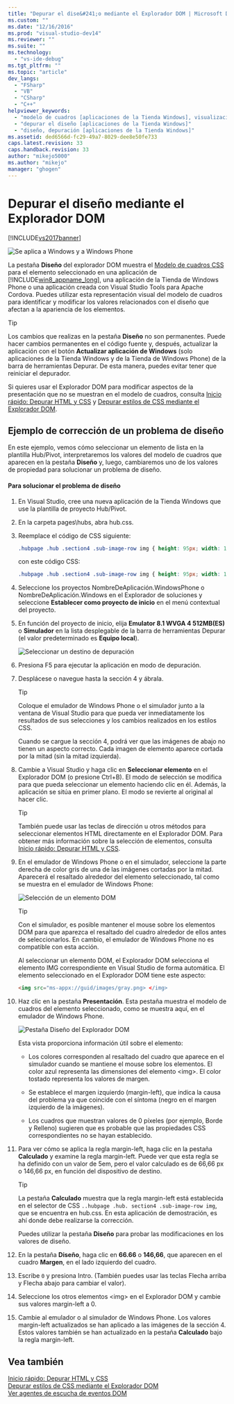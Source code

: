 ```yaml
---
title: "Depurar el dise&#241;o mediante el Explorador DOM | Microsoft Docs"
ms.custom: ""
ms.date: "12/16/2016"
ms.prod: "visual-studio-dev14"
ms.reviewer: ""
ms.suite: ""
ms.technology: 
  - "vs-ide-debug"
ms.tgt_pltfrm: ""
ms.topic: "article"
dev_langs: 
  - "FSharp"
  - "VB"
  - "CSharp"
  - "C++"
helpviewer_keywords: 
  - "modelo de cuadros [aplicaciones de la Tienda Windows], visualización"
  - "depurar el diseño [aplicaciones de la Tienda Windows]"
  - "diseño, depuración [aplicaciones de la Tienda Windows]"
ms.assetid: ded6566d-fc29-49a7-8029-dee8e50fe733
caps.latest.revision: 33
caps.handback.revision: 33
author: "mikejo5000"
ms.author: "mikejo"
manager: "ghogen"
---
```

# Depurar el dise&#241;o mediante el Explorador DOM
[!INCLUDE[vs2017banner](../code-quality/includes/vs2017banner.md)]

![Se aplica a Windows y a Windows Phone](../debugger/media/windows_and_phone_content.png "windows\_and\_phone\_content")  
  
 La pestaña **Diseño** del explorador DOM muestra el [Modelo de cuadros CSS](http://go.microsoft.com/fwlink/?LinkID=238778) para el elemento seleccionado en una aplicación de [!INCLUDE[win8_appname_long](../debugger/includes/win8_appname_long_md.md)], una aplicación de la Tienda de Windows Phone o una aplicación creada con Visual Studio Tools para Apache Cordova. Puedes utilizar esta representación visual del modelo de cuadros para identificar y modificar los valores relacionados con el diseño que afectan a la apariencia de los elementos.  
  
> [!TIP]
>  Los cambios que realizas en la pestaña **Diseño** no son permanentes. Puede hacer cambios permanentes en el código fuente y, después, actualizar la aplicación con el botón **Actualizar aplicación de Windows** \(solo aplicaciones de la Tienda Windows y de la Tienda de Windows Phone\) de la barra de herramientas Depurar. De esta manera, puedes evitar tener que reiniciar el depurador.  
  
 Si quieres usar el Explorador DOM para modificar aspectos de la presentación que no se muestran en el modelo de cuadros, consulta [Inicio rápido: Depurar HTML y CSS](../debugger/quickstart-debug-html-and-css.md) y [Depurar estilos de CSS mediante el Explorador DOM](../debugger/debug-css-styles-using-dom-explorer.md).  
  
## Ejemplo de corrección de un problema de diseño  
 En este ejemplo, vemos cómo seleccionar un elemento de lista en la plantilla Hub\/Pivot, interpretaremos los valores del modelo de cuadros que aparecen en la pestaña **Diseño** y, luego, cambiaremos uno de los valores de propiedad para solucionar un problema de diseño.  
  
#### Para solucionar el problema de diseño  
  
1.  En Visual Studio, cree una nueva aplicación de la Tienda Windows que use la plantilla de proyecto Hub\/Pivot.  
  
2.  En la carpeta pages\\hubs, abra hub.css.  
  
3.  Reemplace el código de CSS siguiente:  
  
    ```css  
    .hubpage .hub .section4 .sub-image-row img { height: 95px; width: 130px; }  
    ```  
  
     con este código CSS:  
  
    ```css  
    .hubpage .hub .section4 .sub-image-row img { height: 95px; width: 130px; margin-left: 5em; }  
    ```  
  
4.  Seleccione los proyectos NombreDeAplicación.WindowsPhone o NombreDeAplicación.Windows en el Explorador de soluciones y seleccione **Establecer como proyecto de inicio** en el menú contextual del proyecto.  
  
5.  En función del proyecto de inicio, elija **Emulator 8.1 WVGA 4 512MB\(ES\)** o **Simulador** en la lista desplegable de la barra de herramientas Depurar \(el valor predeterminado es **Equipo local**\).  
  
     ![Seleccionar un destino de depuración](../debugger/media/js_dom_debug_target_emu.png "JS\_DOM\_Debug\_Target\_Emu")  
  
6.  Presiona F5 para ejecutar la aplicación en modo de depuración.  
  
7.  Desplácese o navegue hasta la sección 4 y ábrala.  
  
    > [!TIP]
    >  Coloque el emulador de Windows Phone o el simulador junto a la ventana de Visual Studio para que pueda ver inmediatamente los resultados de sus selecciones y los cambios realizados en los estilos CSS.  
  
     Cuando se cargue la sección 4, podrá ver que las imágenes de abajo no tienen un aspecto correcto. Cada imagen de elemento aparece cortada por la mitad \(sin la mitad izquierda\).  
  
8.  Cambie a Visual Studio y haga clic en **Seleccionar elemento** en el Explorador DOM \(o presione Ctrl\+B\). El modo de selección se modifica para que pueda seleccionar un elemento haciendo clic en él. Además, la aplicación se sitúa en primer plano. El modo se revierte al original al hacer clic.  
  
    > [!TIP]
    >  También puede usar las teclas de dirección u otros métodos para seleccionar elementos HTML directamente en el Explorador DOM. Para obtener más información sobre la selección de elementos, consulta [Inicio rápido: Depurar HTML y CSS](../debugger/quickstart-debug-html-and-css.md).  
  
9. En el emulador de Windows Phone o en el simulador, seleccione la parte derecha de color gris de una de las imágenes cortadas por la mitad. Aparecerá el resaltado alrededor del elemento seleccionado, tal como se muestra en el emulador de Windows Phone:  
  
     ![Selección de un elemento DOM](../debugger/media/js_css_layout_select.png "JS\_CSS\_Layout\_Select")  
  
    > [!TIP]
    >  Con el simulador, es posible mantener el mouse sobre los elementos DOM para que aparezca el resaltado del cuadro alrededor de ellos antes de seleccionarlos. En cambio, el emulador de Windows Phone no es compatible con esta acción.  
  
     Al seleccionar un elemento DOM, el Explorador DOM selecciona el elemento IMG correspondiente en Visual Studio de forma automática. El elemento seleccionado en el Explorador DOM tiene este aspecto:  
  
    ```html  
    <img src="ms-appx://guid/images/gray.png> </img>  
    ```  
  
10. Haz clic en la pestaña **Presentación**. Esta pestaña muestra el modelo de cuadros del elemento seleccionado, como se muestra aquí, en el emulador de Windows Phone.  
  
     ![Pestaña Diseño del Explorador DOM](../debugger/media/js_css_layout.png "JS\_CSS\_Layout")  
  
     Esta vista proporciona información útil sobre el elemento:  
  
    -   Los colores corresponden al resaltado del cuadro que aparece en el simulador cuando se mantiene el mouse sobre los elementos. El color azul representa las dimensiones del elemento \<img\>. El color tostado representa los valores de margen.  
  
    -   Se establece el margen izquierdo \(margin\-left\), que indica la causa del problema ya que coincide con el síntoma \(negro en el margen izquierdo de la imágenes\).  
  
    -   Los cuadros que muestran valores de 0 píxeles \(por ejemplo, Borde y Relleno\) sugieren que es probable que las propiedades CSS correspondientes no se hayan establecido.  
  
11. Para ver cómo se aplica la regla margin\-left, haga clic en la pestaña **Calculado** y examine la regla margin\-left. Puede ver que esta regla se ha definido con un valor de 5em, pero el valor calculado es de 66,66 px o 146,66 px, en función del dispositivo de destino.  
  
    > [!TIP]
    >  La pestaña **Calculado** muestra que la regla margin\-left está establecida en el selector de CSS `..hubpage .hub. section4 .sub-image-row img`, que se encuentra en hub.css. En esta aplicación de demostración, es ahí donde debe realizarse la corrección.  
  
     Puedes utilizar la pestaña **Diseño** para probar las modificaciones en los valores de diseño.  
  
12. En la pestaña **Diseño**, haga clic en **66.66** o **146,66**, que aparecen en el cuadro **Margen**, en el lado izquierdo del cuadro.  
  
13. Escribe `0` y presiona Intro. \(También puedes usar las teclas Flecha arriba y Flecha abajo para cambiar el valor\).  
  
14. Seleccione los otros elementos \<img\> en el Explorador DOM y cambie sus valores margin\-left a 0.  
  
15. Cambie al emulador o al simulador de Windows Phone. Los valores margin\-left actualizados se han aplicado a las imágenes de la sección 4. Estos valores también se han actualizado en la pestaña **Calculado** bajo la regla margin\-left.  
  
## Vea también  
 [Inicio rápido: Depurar HTML y CSS](../debugger/quickstart-debug-html-and-css.md)   
 [Depurar estilos de CSS mediante el Explorador DOM](../debugger/debug-css-styles-using-dom-explorer.md)   
 [Ver agentes de escucha de eventos DOM](../debugger/view-dom-event-listeners.md)